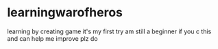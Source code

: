 # learningwarofheros
learning by creating game
it's my first try 
am still a beginner if you c this and can help me improve plz do
